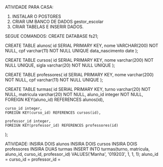 ATIVIDADE PARA CASA:
1. INSTALAR O POSTGRES
2. CRIAR UM BANCO DE DADOS gestor_escolar
3. CRIAR TABELAS E INSERIR DADOS.

SEGUE COMANDOS:
CREATE DATABASE fs21;

CREATE TABLE alunos(
    id SERIAL PRIMARY KEY,
    nome VARCHAR(200) NOT NULL,
    cpf varchar(11) NOT NULL UNIQUE
    data_nascimento date
);

CREATE TABLE cursos(
    id SERIAL PRIMARY KEY,
    nome varchar(200) NOT NULL UNIQUE,
    sigla varchar(20) NOT NULL UNIQUE
);

CREATE TABLE professores(
    id SERIAL PRIMARY KEY,
    nome varchar(200) NOT NULL,
    cpf varchar(11) NOT NULL UNIQUE
);

CREATE TABLE turmas(
    id SERIAL PRIMARY KEY,
    turno varchar(20) NOT NULL,
    matricula varchar(20) NOT NULL,
    aluno_id integer NOT NULL,
    FOREIGN KEY(aluno_id) REFERENCES alunos(id),

    curso_id integer,
    FOREIGN KEY(curso_id) REFERENCES cursos(id),

    professor_id integer,
    FOREIGN KEY(professor_id) REFERENCES professores(id)
);



ATIVIDADE:
INSIRA DOIS alunos
INSIRA DOIS cursos
INSIRA DOIS professores
INSIRA DUAS turmas
INSERT INTO turmas(turno, matricula, aluno_id, curso_id, professor_id)
VALUES('Manha', '019203', 1, 1, 1);
aluno_id = 
curso_id = 
professor_id = 
